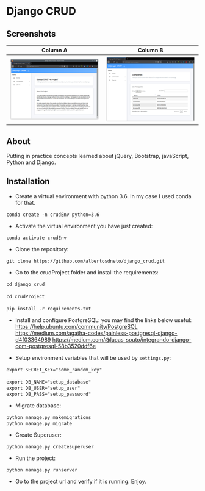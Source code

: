 # Django CRUD


## Screenshots

| Column A                        | Column B                        | 
|---------------------------------|---------------------------------|
| ![Home](screenshots/01.png)     | ![Companies](screenshots/02.png)|                  |                                 |                                 |                              

## About

Putting in practice concepts learned about jQuery, Bootstrap, javaScript, Python and Django.

## Installation

- Create a virtual environment with python 3.6. In my case I used conda for that.
```shell
conda create -n crudEnv python=3.6
```
- Activate the virtual environment you have just created:
```shell
conda activate crudEnv
```
- Clone the repository:
```shell
git clone https://github.com/albertosdneto/django_crud.git
```
- Go to the crudProject folder and install the requirements:
```shell
cd django_crud

cd crudProject

pip install -r requirements.txt
```
- Install and configure PostgreSQL: you may find the links below useful:
<https://help.ubuntu.com/community/PostgreSQL>
<https://medium.com/agatha-codes/painless-postgresql-django-d4f03364989>
<https://medium.com/@lucas_souto/integrando-django-com-postgresql-58b3520ddf6e>

- Setup environment variables that will be used by ```settings.py```:
``` shell
export SECRET_KEY="some_random_key"

export DB_NAME="setup_database"
export DB_USER="setup_user"
export DB_PASS="setup_password"
```

- Migrate database:
```shell
python manage.py makemigrations
python manage.py migrate
```
- Create Superuser:
```shell
python manage.py createsuperuser
```
- Run the project:
```shell
python manage.py runserver
```
- Go to the project url and verify if it is running. Enjoy.
